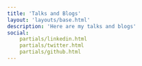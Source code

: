 ```yaml
---
title: 'Talks and Blogs'
layout: 'layouts/base.html'
description: 'Here are my talks and blogs'
social:
    partials/linkedin.html
    partials/twitter.html
    partials/github.html
---
```

